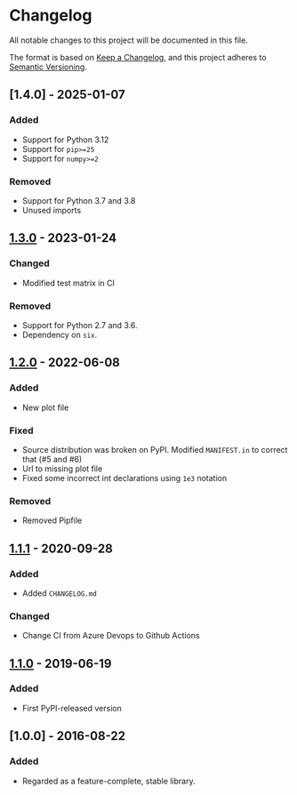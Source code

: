 # Changelog
All notable changes to this project will be documented in this file.

The format is based on [Keep a Changelog](https://keepachangelog.com/en/1.0.0/),
and this project adheres to [Semantic Versioning](https://semver.org/spec/v2.0.0.html).

## [1.4.0] - 2025-01-07

### Added

- Support for Python 3.12
- Support for `pip>=25`
- Support for `numpy>=2`

### Removed

- Support for Python 3.7 and 3.8
- Unused imports


## [1.3.0] - 2023-01-24

### Changed

- Modified test matrix in CI

### Removed

- Support for Python 2.7 and 3.6.
- Dependency on `six`.


## [1.2.0] - 2022-06-08

### Added

- New plot file

### Fixed

- Source distribution was broken on PyPI. Modified `MANIFEST.in` to correct that (#5 and #6)
- Url to missing plot file
- Fixed some incorrect int declarations using `1e3` notation

### Removed

- Removed Pipfile

## [1.1.1] - 2020-09-28

### Added

- Added `CHANGELOG.md`

### Changed

- Change CI from Azure Devops to Github Actions


## [1.1.0] - 2019-06-19

### Added

- First PyPI-released version


## [1.0.0] - 2016-08-22

### Added

- Regarded as a feature-complete, stable library.


[Unreleased]: https://github.com/hbldh/lspopt/compare/v1.3.0...HEAD
[1.3.0]: https://github.com/hbldh/lspopt/compare/v1.2.0...v1.3.0
[1.2.0]: https://github.com/hbldh/lspopt/compare/v1.1.1...v1.2.0
[1.1.1]: https://github.com/hbldh/lspopt/compare/v1.1.0...v1.1.1
[1.1.0]: https://github.com/hbldh/lspopt/compare/v1.0.0...v1.1.0
